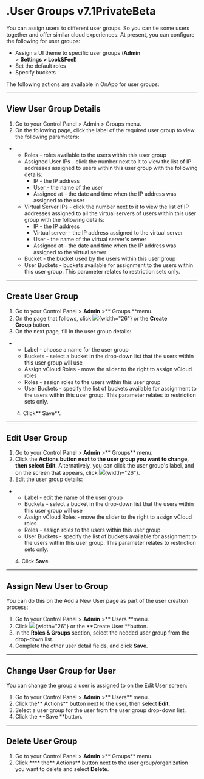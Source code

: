 # .User Groups v7.1PrivateBeta

You can assign users to different user groups. So you can tie some users together and offer similar cloud experiences. At present, you can configure the following for user groups:

-   Assign a UI theme to specific user groups (**Admin** &gt; **Settings **&gt;** Look&Feel**)
-   Set the default roles
-   Specify buckets

The following actions are available in OnApp for user groups:

------------------------------------------------------------------------

## View User Group Details

1.  Go to your Control Panel &gt; Admin &gt; Groups menu.
2.  On the following page, click the label of the required user group to view the following parameters:

-   -   Roles - roles available to the users within this user group
    -   Assigned User IPs - click the number next to it to view the list of IP addresses assigned to users within this user group with the following details:
        -   IP - the IP address
        -   User - the name of the user
        -   Assigned at - the date and time when the IP address was assigned to the user
    -   Virtual Server IPs - click the number next to it to view the list of IP addresses assigned to all the virtual servers of users within this user group with the following details:
        -   IP - the IP address
        -   Virtual server - the IP address assigned to the virtual server
        -   User - the name of the virtual server's owner
        -   Assigned at - the date and time when the IP address was assigned to the virtual server
    -   Bucket - the bucket used by the users within this user group
    -   User Buckets - buckets available for assignment to the users within this user group. This parameter relates to restriction sets only.

------------------------------------------------------------------------

## Create User Group

1.  Go to your Control Panel &gt; **Admin** &gt;** Groups **menu.
2.  On the page that follows, click ![](https://docs.onapp.com/download/thumbnails/192906527/image2022-2-3_8-35-59.png?version=1&modificationDate=1707296351916&api=v2){width="26"} or the **Create Group** button.
3.  On the next page, fill in the user group details: 

-   -   Label - choose a name for the user group
    -   Buckets - select a bucket in the drop-down list that the users within this user group will use
    -   Assign vCloud Roles - move the slider to the right to assign vCloud roles
    -   Roles - assign roles to the users within this user group
    -   User Buckets - specify the list of buckets available for assignment to the users within this user group. This parameter relates to restriction sets only.

       4. Click** Save**.

------------------------------------------------------------------------

## Edit User Group

1.  Go to your Control Panel &gt; **Admin** &gt;** Groups** menu.
2.  Click the **Actions **button next to the user group you want to change, then select** Edit**. Alternatively, you can click the user group's label, and on the screen that appears, click ![](https://docs.onapp.com/download/thumbnails/192906527/image2022-2-3_8-50-50.png?version=1&modificationDate=1707296351910&api=v2){width="26"}.
3.  Edit the user group details:

-   -   Label - edit the name of the user group
    -   Buckets - select a bucket in the drop-down list that the users within this user group will use
    -   Assign vCloud Roles - move the slider to the right to assign vCloud roles
    -   Roles - assign roles to the users within this user group
    -   User Buckets - specify the list of buckets available for assignment to the users within this user group. This parameter relates to restriction sets only.

      4. Click **Save**.

------------------------------------------------------------------------

## Assign New User to Group

You can do this on the Add a New User page as part of the user creation process:

1.  Go to your Control Panel &gt; **Admin** &gt;** Users **menu.
2.  Click ![](https://docs.onapp.com/download/thumbnails/192906527/image2022-2-3_8-35-59.png?version=1&modificationDate=1707296351916&api=v2){width="26"} or the **Create User **button.
3.  In the **Roles & Groups** section, select the needed user group from the drop-down list.
4.  Complete the other user detail fields, and click **Save**.

------------------------------------------------------------------------

## Change User Group for User

You can change the group a user is assigned to on the Edit User screen:

1.  Go to your Control Panel &gt; **Admin** &gt;** Users** menu.
2.  Click the** Actions** button next to the user, then select **Edit**.
3.  Select a user group for the user from the user group drop-down list.
4.  Click the **Save **button.

------------------------------------------------------------------------

## Delete User Group

1.  Go to your Control Panel &gt; **Admin** &gt;** Groups** menu.
2.  Click **** the** Actions** button next to the user group/organization you want to delete and select **Delete**. 


